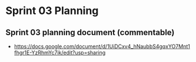# Sprint 03 Planning

## Sprint 03 planning document (commentable)

- https://docs.google.com/document/d/1UiDCxv4_hNaubbS4gqxYO7Mnt1fhgr1E-YzRhmYc7ik/edit?usp=sharing